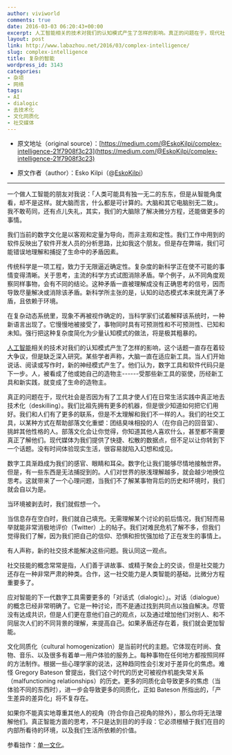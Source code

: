 ```yaml
---
author: viviworld
comments: true
date: 2016-03-03 06:20:43+00:00
excerpt: 人工智能相关的技术对我们的认知模式产生了怎样的影响。真正的问题在于，现代社会是否因为有了工具才使人们在日常生活实践中真正地去技术化（deskilling）。
layout: post
link: http://www.labazhou.net/2016/03/complex-intelligence/
slug: complex-intelligence
title: 复杂的智能
wordpress_id: 3143
categories:
- 杂项
- 网络
tags:
- AI
- dialogic
- 去技术化
- 文化同质化
- 社交媒体
---
```



	
  * 原文地址（original source）：[https://medium.com/@EskoKilpi/complex-intelligence-21f7908f3c23](https://medium.com/@EskoKilpi/complex-intelligence-21f7908f3c23)

	
  * 原文作者（author）：Esko Kilpi（‏@[EskoKilpi](https://twitter.com/EskoKilpi)）





* * *



一个做人工智能的朋友对我说：「人类可能具有独一无二的东东，但是从智能角度看，却不是这样。就大脑而言，什么都是可计算的。大脑和其它电脑别无二致」。我不敢苟同，还有点儿失礼，其实，我们的大脑除了解决微分方程，还能做更多的事情。

我们当前的数字文化是以客观和定量为导向，而非主观和定性。我们工作中用到的软件反映出了软件开发人员的分析思路，比如我这个朋友。但是存在弊端，我们可能错误地理解和捕捉了生命中的矛盾因素。

传统科学是一项工程，致力于无限逼近确定性。复杂度的新科学正在使不可能的事情变得清晰。关于思考，主流的科学方式试图消除矛盾。举个例子，从不同角度观察同样事物，会有不同的结论。这种矛盾一直被理解成没有正确思考的信号，因而导致尽量解决或消除该矛盾。新科学所主张的是，认知的动态模式本来就充满了矛盾，且依赖于环境。

在复杂动态系统里，现象不再被视作确定的，当科学家们试着解释该系统时，一种新语言出现了。它慢慢地被接受了，事物同时具有可预测性和不可预测性、已知和未知。强行把这种复杂度简化为少量认知模式的做法，将是极其粗暴的。

[人工智能](http://www.labazhou.net/2014/06/the-future-of-computer-intelligence-is-everything-but-artificial/)相关的技术对我们的认知模式产生了怎样的影响，这个话题一直存在着较大争议，但是缺乏深入研究。某些学者声称，大脑一直在适应新工具。当人们开始说话、阅读或写作时，新的神经模式产生了。他们认为，数字工具和软件代码只是下一步。人，被看成了他或她自己的造物主------受那些新工具的驱使，历经新工具和新实践，就变成了生命的造物主。

真正的问题在于，现代社会是否因为有了工具才使人们在日常生活实践中真正地去技术化（deskilling）。我们比祖先拥有更多的机器，但是很少知道如何把它们用好。我们和人们有了更多的联系，但是不太理解和我们不一样的人。我们的社交工具，以某种方式在帮助部落文化重塑：团结臭味相投的人（在你自己的回音室）、挑衅其他性格的人。部落文化会让你觉得，你知道其他人喜欢什么，甚至都不需要真正了解他们。现代媒体为我们提供了快捷、松散的数据点，但不足以让你转到下一个话题。没有时间体验现实生活，很容易就陷入幻想和成见。

数字工具渐趋成为我们的感官、眼睛和耳朵。数字化让我们能够尽情地接触世界。但是，有一些东西是无法捕捉到的。人们对世界的肤浅理解越多，就会越少地换位思考。这就带来了一个心理问题，当我们不了解某事物背后的历史和环境时，我们就会自以为是。

当环境被剥去时，我们就假想一个。

当信息存在空白时，我们就自己填充。无需理解某个讨论的前后情况，我们轻而易举就能非常消极地评价（Twitter）上的帖子。我们对难民危机了解不多，但我们觉得我们了解，因为我们把自己的信仰、恐惧和担忧强加给了正在发生的事情上。

有人声称，新的社交技术能解决这些问题。我认同这一观点。

社交技能的概念常常是指，人们善于讲故事、或精于聚会上的交谈，但是社交能力还存在一种非常严肃的种类。合作，这一社交能力是人类智能的基础，比微分方程重要多了。

应对智能的下一代数字工具需要更多的「对话式（dialogic）」。对话（dialogue）的概念已经非常明确了。它是一种讨论，而不是通过找到共同点以独自解决。尽管没有达成共识，但是人们更在意他们自己的观点，以及通过增加他们对别人、和不同层次人们的不同背景的理解，来提高自己。如果矛盾还存在着，我们就会更加智能。

文化同质化（cultural homogenization）是当前时代的主题。它体现在时尚、食物、音乐、以及很多有着单一用户体验的服务上。每种事物在任何地方都按照同样的方法制作。根据一些心理学家的说法，这种趋同性会引发对于差异化的焦虑。难怪 Gregory Bateson 曾提出，我们这个时代的历史可被视作机能失常关系（malfunctioning relationships）的历史。更多的同质化会导致更多的焦虑（当体验不同的东西时），进一步会导致更多的同质化，正如 Bateson 所指出的，「产生差异的差异化」将不复存在。

如果你不能真实地尊重其他人的视角（符合你自己视角的除外），那么你将无法理解他们。真正智能方面的思考，不只是达到目的的手段：它必须根植于我们在目的内部所看待的环境，以及我们生活所依赖的价值。

参看拙作：[单一文化](https://medium.com/the-wtf-economy/situated-work-b8cf60854d65#.unf9pd752)。
